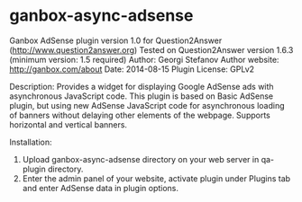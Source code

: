 ganbox-async-adsense
====================

Ganbox AdSense plugin version 1.0 for Question2Answer (http://www.question2answer.org)
Tested on Question2Answer version 1.6.3 (minimum version: 1.5 required)
Author: Georgi Stefanov
Author website: http://ganbox.com/about
Date: 2014-08-15
Plugin License: GPLv2

Description: Provides a widget for displaying Google AdSense ads with asynchronous JavaScript code.
This plugin is based on Basic AdSense plugin, but using new AdSense JavaScript code for asynchronous loading of banners without delaying other elements of the webpage. Supports horizontal and vertical banners.

Installation:
1. Upload ganbox-async-adsense directory on your web server in qa-plugin directory.
2. Enter the admin panel of your website, activate plugin under Plugins tab and enter AdSense data in plugin options.
